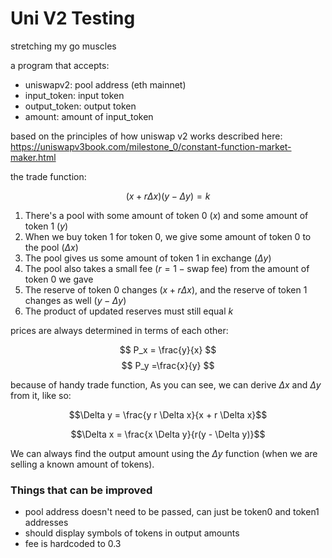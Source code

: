 # Uni V2 Testing

stretching my go muscles

a program that accepts:

- uniswapv2: pool address (eth mainnet)
- input_token: input token
- output_token: output token
- amount: amount of input_token

based on the principles of how uniswap v2 works described here:
https://uniswapv3book.com/milestone_0/constant-function-market-maker.html

the trade function:

$$ (x+r\Delta x)(y-\Delta y)=k $$

1. There's a pool with some amount of token 0 ($x$) and some amount of token 1 ($y$)
2. When we buy token 1 for token 0, we give some amount of token 0 to the pool ($\Delta x$)
3. The pool gives us some amount of token 1 in exchange ($\Delta y$)
4. The pool also takes a small fee ($r=1-\text{swap fee}$) from the amount of token 0 we gave
5. The reserve of token 0 changes ($x+r\Delta x$), and the reserve of token 1 changes as well ($y-\Delta y$)
6. The product of updated reserves must still equal $k$

prices are always determined in terms of each other:

$$ P_x = \frac{y}{x} $$
$$ P_y =\frac{x}{y} $$

because of handy trade function, As you can see, we can derive ${\Delta x}$ and ${\Delta y}$ from it, like so:

$$\Delta y = \frac{y r \Delta x}{x + r \Delta x}$$

$$\Delta x = \frac{x \Delta y}{r(y - \Delta y)}$$

We can always find the output amount using the ${\Delta y}$ function (when we are selling a known amount of tokens).

### Things that can be improved

- pool address doesn't need to be passed, can just be token0 and token1 addresses
- should display symbols of tokens in output amounts
- fee is hardcoded to 0.3
